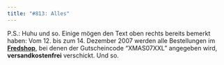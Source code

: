 ```yaml
---
title: "#813: Alles"
---
```


P.S.: Huhu und so.
Einige mögen den Text oben rechts bereits bemerkt haben: Vom 12. bis zum 14. Dezember 2007 werden alle Bestellungen im <a href="http://www.spreadshirt.net/shop.php?sid=125913"><strong>Fredshop</strong></a>, bei denen der Gutscheincode “XMAS07XXL” angegeben wird, <strong>versandkostenfrei</strong> verschickt.
Und so.

